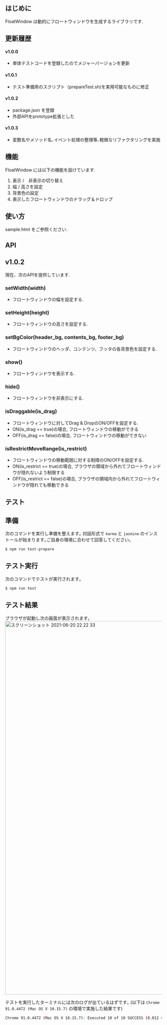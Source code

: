 はじめに
-------------------------------------------------------------
FloatWindow は動的にフロートウィンドウを生成するライブラリです.

更新履歴
-------------------------------------------------------------
#### v1.0.0
* 単体テストコードを登録したのでメジャーバージョンを更新

#### v1.0.1
* テスト準備用のスクリプト（prepareTest.sh)を実用可能なものに修正

#### v1.0.2
* package.json を登録
* 外部APIをprototype拡張とした

#### v1.0.3
* 変数名やメソッド名､イベント処理の整理等､軽微なリファクタリングを実施

機能
-------------------------------------------------------------
FloatWindow には以下の機能を設けています.

1. 表示 /　非表示の切り替え
2. 幅 / 高さを設定
3. 背景色の設定
4. 表示したフロートウィンドウのドラッグ＆ドロップ

使い方
-------------------------------------------------------------
sample.html をご参照ください.

API
-------------------------------------------------------------
## v1.0.2
現在、次のAPIを提供しています.

### setWidth(width)
* フロートウィンドウの幅を設定する.

### setHeight(height)
* フロートウィンドウの高さを設定する.

### setBgColor(header_bg, contents_bg, footer_bg)
* フロートウィンドウのヘッダ、コンテンツ、フッタの各背景色を設定する.

### show()
* フロートウィンドウを表示する.

### hide()
* フロートウィンドウを非表示にする.

### isDraggable(is_drag)
* フロートウィンドウに対してDrag & DropのON/OFFを設定する.
 * ON(is_drag == true)の場合, フロートウィンドウの移動ができる
 * OFF(is_drag == false)の場合, フロートウィンドウの移動ができない

### isRestrictMoveRange(is_restrict)
* フロートウィンドウの移動範囲に対する制限のON/OFFを設定する.
 * ON(is_restrict == true)の場合, ブラウザの領域から外れてフロートウィンドウが隠れないよう制限する
 * OFF(is_restrict == false)の場合, ブラウザの領域内から外れてフロートウィンドウが隠れても移動できる

テスト
-------------------------------------------------------------
## 準備
次のコマンドを実行し準備を整えます｡
対話形式で `karma` と `jasmine` のインストールが始まります｡ご自身の環境に合わせて回答してください｡

```bash
$ npm run test-prepare
```

## テスト実行
次のコマンドでテストが実行されます｡

```bash
$ npm run test
```

## テスト結果
ブラウザが起動し次の画面が表示されます｡
<img width="1200" alt="スクリーンショット 2021-06-20 22 22 33" src="https://user-images.githubusercontent.com/3907225/122675965-d899be80-d216-11eb-85d1-4033a21cddf8.png">

テストを実行したターミナルには次のログが出ているはずです｡
(以下は `Chrome 91.0.4472 (Mac OS X 10.15.7)` の環境で実施した結果です)

```bash
Chrome 91.0.4472 (Mac OS X 10.15.7): Executed 10 of 10 SUCCESS (0.012 secs / 0.016 secs)
```

